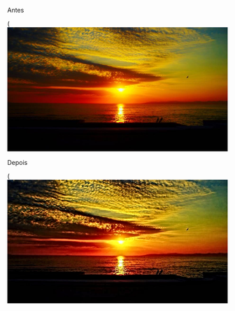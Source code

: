 Antes

(![alt text](https://github.com/DieterErbe/Trabalho-Douglas/blob/master/Imagens/sol.jpg)

Depois

(![alt text](https://github.com/DieterErbe/Trabalho-Douglas/blob/master/Imagens/sol_result.jpg)

